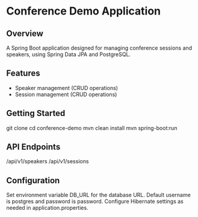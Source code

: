 # Conference Demo Application

## Overview
A Spring Boot application designed for managing conference sessions and speakers, using Spring Data JPA and PostgreSQL.

## Features
- Speaker management (CRUD operations)
- Session management (CRUD operations)

## Getting Started
git clone
cd conference-demo
mvn clean install
mvn spring-boot:run

## API Endpoints
/api/v1/speakers
/api/v1/sessions

## Configuration
Set environment variable DB_URL for the database URL. Default username is postgres and password is password. Configure Hibernate settings as needed in application.properties.
